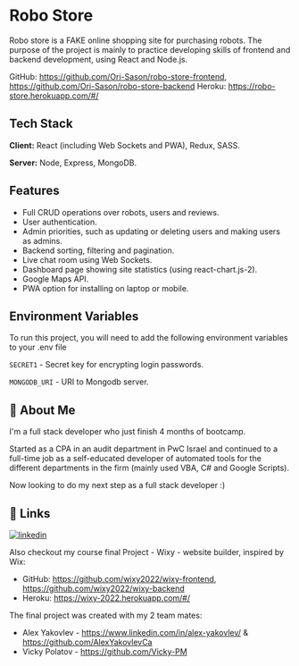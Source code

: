 
# Robo Store

Robo store is a FAKE online shopping site for purchasing robots.
The purpose of the project is mainly to practice developing skills of frontend and backend development, using React and Node.js.

GitHub: https://github.com/Ori-Sason/robo-store-frontend, https://github.com/Ori-Sason/robo-store-backend
Heroku: https://robo-store.herokuapp.com/#/


## Tech Stack

**Client:** React (including Web Sockets and PWA), Redux, SASS.

**Server:** Node, Express, MongoDB.


## Features

- Full CRUD operations over robots, users and reviews.
- User authentication.
- Admin priorities, such as updating or deleting users and making users as admins.
- Backend sorting, filtering and pagination.
- Live chat room using Web Sockets.
- Dashboard page showing site statistics (using react-chart.js-2).
- Google Maps API.
- PWA option for installing on laptop or mobile.


## Environment Variables

To run this project, you will need to add the following environment variables to your .env file

`SECRET1` - Secret key for encrypting login passwords.

`MONGODB_URI` - URI to Mongodb server.


## 🚀 About Me
I'm a full stack developer who just finish 4 months of bootcamp.

Started as a CPA in an audit department in PwC Israel and continued to a full-time job as a self-educated developer of automated tools for the different departments in the firm (mainly used VBA, C# and Google Scripts).

Now looking to do my next step as a full stack developer :)
## 🔗 Links
[![linkedin](https://img.shields.io/badge/linkedin-0A66C2?style=for-the-badge&logo=linkedin&logoColor=white)](https://www.linkedin.com/in/ori-sason-cpa-318062229/)

Also checkout my course final Project - Wixy - website builder, inspired by Wix:
- GitHub: https://github.com/wixy2022/wixy-frontend, https://github.com/wixy2022/wixy-backend
- Heroku: https://wixy-2022.herokuapp.com/#/

The final project was created with my 2 team mates:
- Alex Yakovlev - https://www.linkedin.com/in/alex-yakovlev/ & https://github.com/AlexYakovlevCa
- Vicky Polatov - https://github.com/Vicky-PM
